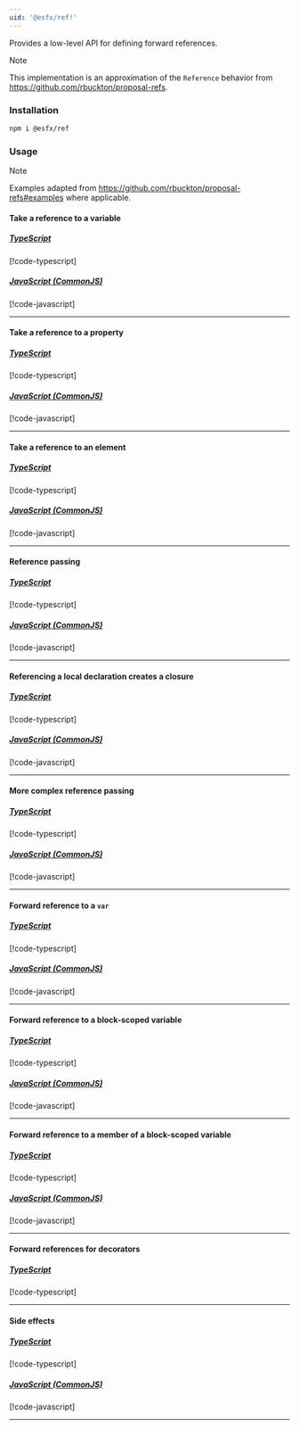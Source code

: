 ```yaml
---
uid: '@esfx/ref!'
---
```


Provides a low-level API for defining forward references.

> [!NOTE]
> This implementation is an approximation of the `Reference` behavior from https://github.com/rbuckton/proposal-refs.

### Installation

```sh
npm i @esfx/ref
```

### Usage

> [!NOTE]
> Examples adapted from https://github.com/rbuckton/proposal-refs#examples where applicable.

#### Take a reference to a variable

##### [TypeScript](#tab/ts)
[!code-typescript[](../examples/usage-variable-reference.ts#usage)]
##### [JavaScript (CommonJS)](#tab/js)
[!code-javascript[](../examples/usage-variable-reference.js)]
***

#### Take a reference to a property

##### [TypeScript](#tab/ts)
[!code-typescript[](../examples/usage-property-reference.ts#usage)]
##### [JavaScript (CommonJS)](#tab/js)
[!code-javascript[](../examples/usage-property-reference.js)]
***

#### Take a reference to an element

##### [TypeScript](#tab/ts)
[!code-typescript[](../examples/usage-element-reference.ts#usage)]
##### [JavaScript (CommonJS)](#tab/js)
[!code-javascript[](../examples/usage-element-reference.js)]
***

#### Reference passing

##### [TypeScript](#tab/ts)
[!code-typescript[](../examples/usage-reference-passing.ts#usage)]
##### [JavaScript (CommonJS)](#tab/js)
[!code-javascript[](../examples/usage-reference-passing.js)]
***

#### Referencing a local declaration creates a closure

##### [TypeScript](#tab/ts)
[!code-typescript[](../examples/usage-closure.ts#usage)]
##### [JavaScript (CommonJS)](#tab/js)
[!code-javascript[](../examples/usage-closure.js)]
***

#### More complex reference passing

##### [TypeScript](#tab/ts)
[!code-typescript[](../examples/usage-reference-passing-complex.ts#usage)]
##### [JavaScript (CommonJS)](#tab/js)
[!code-javascript[](../examples/usage-reference-passing-complex.js)]
***

#### Forward reference to a `var`

##### [TypeScript](#tab/ts)
[!code-typescript[](../examples/usage-forward-var.ts)]
##### [JavaScript (CommonJS)](#tab/js)
[!code-javascript[](../examples/usage-forward-var.js)]
***

#### Forward reference to a block-scoped variable

##### [TypeScript](#tab/ts)
[!code-typescript[](../examples/usage-forward-let.ts)]
##### [JavaScript (CommonJS)](#tab/js)
[!code-javascript[](../examples/usage-forward-let.js)]
***

#### Forward reference to a member of a block-scoped variable

##### [TypeScript](#tab/ts)
[!code-typescript[](../examples/usage-forward-let-property.ts)]
##### [JavaScript (CommonJS)](#tab/js)
[!code-javascript[](../examples/usage-forward-let-property.js)]
***

#### Forward references for decorators

##### [TypeScript](#tab/ts-1)
[!code-typescript[](../examples/usage-decorators.ts)]
***

#### Side effects

##### [TypeScript](#tab/ts)
[!code-typescript[](../examples/usage-sideeffects.ts#usage)]
##### [JavaScript (CommonJS)](#tab/js)
[!code-javascript[](../examples/usage-sideeffects.js)]
***

